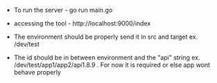 - To run the server - go run main.go
- accessing the tool - http://localhost:9000/index

- The environment should be properly send it in src and target ex. /dev/test
- The id should be in between environment and the "api" string  ex. /dev/test/app1/app2/api1.8.9 . For now it is required or else app wont behave properly
